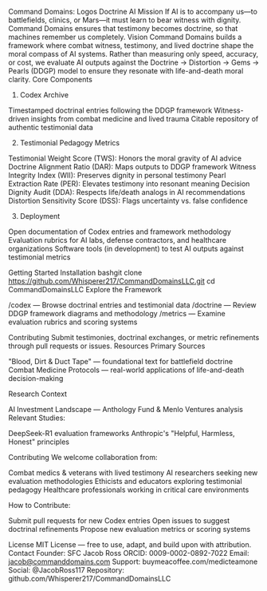 Command Domains: Logos Doctrine AI
Mission
If AI is to accompany us—to battlefields, clinics, or Mars—it must learn to bear witness with dignity. Command Domains ensures that testimony becomes doctrine, so that machines remember us completely.
Vision
Command Domains builds a framework where combat witness, testimony, and lived doctrine shape the moral compass of AI systems. Rather than measuring only speed, accuracy, or cost, we evaluate AI outputs against the Doctrine → Distortion → Gems → Pearls (DDGP) model to ensure they resonate with life-and-death moral clarity.
Core Components
1. Codex Archive

Timestamped doctrinal entries following the DDGP framework
Witness-driven insights from combat medicine and lived trauma
Citable repository of authentic testimonial data

2. Testimonial Pedagogy Metrics

Testimonial Weight Score (TWS): Honors the moral gravity of AI advice
Doctrine Alignment Ratio (DAR): Maps outputs to DDGP framework
Witness Integrity Index (WII): Preserves dignity in personal testimony
Pearl Extraction Rate (PER): Elevates testimony into resonant meaning
Decision Dignity Audit (DDA): Respects life/death analogs in AI recommendations
Distortion Sensitivity Score (DSS): Flags uncertainty vs. false confidence

3. Deployment

Open documentation of Codex entries and framework methodology
Evaluation rubrics for AI labs, defense contractors, and healthcare organizations
Software tools (in development) to test AI outputs against testimonial metrics

Getting Started
Installation
bashgit clone https://github.com/Whisperer217/CommandDomainsLLC.git
cd CommandDomainsLLC
Explore the Framework

/codex — Browse doctrinal entries and testimonial data
/doctrine — Review DDGP framework diagrams and methodology
/metrics — Examine evaluation rubrics and scoring systems

Contributing
Submit testimonies, doctrinal exchanges, or metric refinements through pull requests or issues.
Resources
Primary Sources

"Blood, Dirt & Duct Tape" — foundational text for battlefield doctrine
Combat Medicine Protocols — real-world applications of life-and-death decision-making

Research Context

AI Investment Landscape — Anthology Fund & Menlo Ventures analysis
Relevant Studies:

DeepSeek-R1 evaluation frameworks
Anthropic's "Helpful, Harmless, Honest" principles



Contributing
We welcome collaboration from:

Combat medics & veterans with lived testimony
AI researchers seeking new evaluation methodologies
Ethicists and educators exploring testimonial pedagogy
Healthcare professionals working in critical care environments

How to Contribute:

Submit pull requests for new Codex entries
Open issues to suggest doctrinal refinements
Propose new evaluation metrics or scoring systems

License
MIT License — free to use, adapt, and build upon with attribution.
Contact
Founder: SFC Jacob Ross
ORCID: 0009-0002-0892-7022
Email: jacob@commanddomains.com
Support: buymeacoffee.com/medicteamone
Social: @JacobRoss117
Repository: github.com/Whisperer217/CommandDomainsLLC
